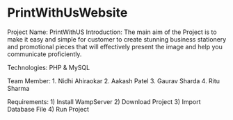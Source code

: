 # PrintWithUsWebsite
Project Name: PrintWithUS Introduction: The main aim of the Project is to make it easy and simple for customer to create stunning business stationery and promotional pieces that will effectively present the image and help you communicate proficiently.

Technologies: PHP & MySQL

Team Member: 1. Nidhi Ahiraokar 2. Aakash Patel 3. Gaurav Sharda 4. Ritu Sharma

Requirements: 1) Install WampServer 2) Download Project 3) Import Database File 4) Run Project
